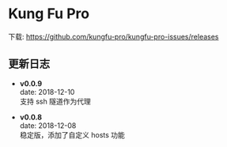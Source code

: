 # Kung Fu Pro 

下载:  https://github.com/kungfu-pro/kungfu-pro-issues/releases

## 更新日志
* **v0.0.9** <br>
  date: 2018-12-10 <br>
  支持 ssh 隧道作为代理

* **v0.0.8** <br>
  date: 2018-12-08 <br>
  稳定版，添加了自定义 hosts 功能
